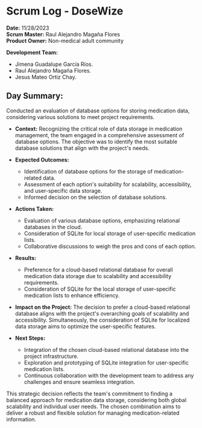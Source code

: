 # Scrum Log - DoseWize

**Date:** 11/28/2023  
**Scrum Master:**  Raul Alejandro Magaña Flores  
**Product Owner:**  Non-medical adult community  

**Development Team:**
-   Jimena Guadalupe García Ríos.
-   Raul Alejandro Magaña Flores.
-   Jesus Mateo Ortiz Chay.

## Day Summary:
  Conducted an evaluation of database options for storing medication data, considering various solutions to meet project requirements.

- **Context:**
  Recognizing the critical role of data storage in medication management, the team engaged in a comprehensive assessment of database options. The objective was to identify the most suitable database solutions that align with the project's needs.

- **Expected Outcomes:**
  - Identification of database options for the storage of medication-related data.
  - Assessment of each option's suitability for scalability, accessibility, and user-specific data storage.
  - Informed decision on the selection of database solutions.

- **Actions Taken:**
  - Evaluation of various database options, emphasizing relational databases in the cloud.
  - Consideration of SQLite for local storage of user-specific medication lists.
  - Collaborative discussions to weigh the pros and cons of each option.

- **Results:**
  - Preference for a cloud-based relational database for overall medication data storage due to scalability and accessibility requirements.
  - Consideration of SQLite for the local storage of user-specific medication lists to enhance efficiency.

- **Impact on the Project:**
  The decision to prefer a cloud-based relational database aligns with the project's overarching goals of scalability and accessibility. Simultaneously, the consideration of SQLite for localized data storage aims to optimize the user-specific features.

- **Next Steps:**
  - Integration of the chosen cloud-based relational database into the project infrastructure.
  - Exploration and prototyping of SQLite integration for user-specific medication lists.
  - Continuous collaboration with the development team to address any challenges and ensure seamless integration.

This strategic decision reflects the team's commitment to finding a balanced approach for medication data storage, considering both global scalability and individual user needs. The chosen combination aims to deliver a robust and flexible solution for managing medication-related information.